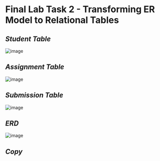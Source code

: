 # Final Lab Task 2 - Transforming ER Model to Relational Tables

## ***Student Table***

![image](https://github.com/user-attachments/assets/16576d0c-9756-4fea-b535-1fa718e7e924)


## ***Assignment Table***

![image](https://github.com/user-attachments/assets/21502898-78fa-48b0-8396-f9ebdee8235d)


## ***Submission Table***

![image](https://github.com/user-attachments/assets/ee40fd85-f30e-4660-8945-95dedf52233d)


## ***ERD***

![image](https://github.com/user-attachments/assets/8f56a9e2-9001-449e-b22f-9b4445bfe2ce)


## ***Copy***






